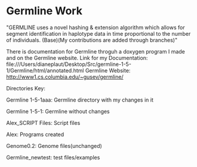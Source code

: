 # Germline Work



"GERMLINE uses a novel hashing & extension algorithm which allows for segment identification in haplotype data in time proportional to the number of individuals. (Base)(My contributions are added through branches)"

There is documentation for Germline throguh a doxygen program I made and on the Germline website. Link for my Documentation: file:///Users/dianeplaut/Desktop/Src/germline-1-5-1/Germline/html/annotated.html Germline Website: http://www1.cs.columbia.edu/~gusev/germline/


Directories Key:

Germline 1-5-1aaa: Germline directory with my changes in it

Germline 1-5-1: Germline without changes

Alex_SCRIPT Files: Script files

Alex: Programs created

Genome0.2: Genome files(unchanged)

Germline_newtest: test files/examples
